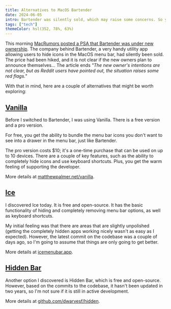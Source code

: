 ```yaml
---
title: Alternatives to MacOS Bartender
date: 2024-06-05
intro: Bartender was silently sold, which may raise some concerns. So you may want to consider some different options to tidy up your MacOS menu bar.
tags: ["tech"]
themeColor: hsl(352, 78%, 63%)
---
```


This morning [MacRumors posted a PSA that Bartender was under new ownership](https://www.macrumors.com/2024/06/04/bartender-mac-app-new-owner/). The company behind Bartender, a very handy utility app allowing users to hide icons in the MacOS menu bar, had silently been sold. The price had been hiked, and it is not clear if the new owners plan to announce themselves… The article ends _"The new owner's intentions are not clear, but as Reddit users have pointed out, the situation raises some red flags."_

With that in mind, here are a couple of alternatives that might be worth exploring:

## [Vanilla](https://matthewpalmer.net/vanilla/)

Before I switched to Bartender, I was using Vanilla. There is a free version and a pro version.

For free, you get the ability to bundle the menu bar icons you don't want to see into a drawer in the menu bar, just like Bartender.

The pro version costs $10; it's a one-time purchase that can be used on up to 10 devices. There are a couple of key features, such as the ability to completely hide icons and use keyboard shortcuts. Plus, you get the warm feeling of supporting the developer.

More details at [matthewpalmer.net/vanilla](https://matthewpalmer.net/vanilla).

## [Ice](https://icemenubar.app/)

I discovered Ice today. It is free and open-source. It has the basic functionality of hiding and completely removing menu bar options, as well as keyboard shortcuts.

My initial feeling was that there are areas that are slightly unpolished (getting the completely hidden apps working nicely wasn't as easy as I expected). However, the latest commit on the codebase was a couple of days ago, so I'm going to assume that things are only going to get better.

More details at [icemenubar.app](https://icemenubar.app/).

## [Hidden Bar](https://github.com/dwarvesf/hidden)

Another option I discovered is Hidden Bar, which is free and open-source. However, based on the commits to the codebase, it hasn't been updated in two years, so I'm not sure if it is still in active development.

More details at [github.com/dwarvesf/hidden](https://github.com/dwarvesf/hidden).
